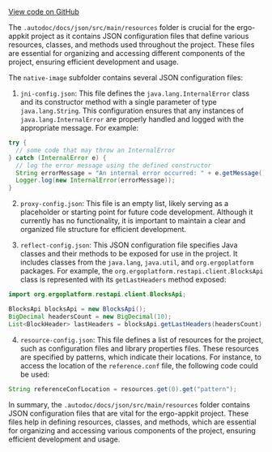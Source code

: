 [View code on GitHub](https://github.com/ergoplatform/ergo-appkit/.autodoc/docs/json/src)

The `.autodoc/docs/json/src/main/resources` folder is crucial for the ergo-appkit project as it contains JSON configuration files that define various resources, classes, and methods used throughout the project. These files are essential for organizing and accessing different components of the project, ensuring efficient development and usage.

The `native-image` subfolder contains several JSON configuration files:

1. `jni-config.json`: This file defines the `java.lang.InternalError` class and its constructor method with a single parameter of type `java.lang.String`. This configuration ensures that any instances of `java.lang.InternalError` are properly handled and logged with the appropriate message. For example:

```java
try {
  // some code that may throw an InternalError
} catch (InternalError e) {
  // log the error message using the defined constructor
  String errorMessage = "An internal error occurred: " + e.getMessage();
  Logger.log(new InternalError(errorMessage));
}
```

2. `proxy-config.json`: This file is an empty list, likely serving as a placeholder or starting point for future code development. Although it currently has no functionality, it is important to maintain a clear and organized file structure for efficient development.

3. `reflect-config.json`: This JSON configuration file specifies Java classes and their methods to be exposed for use in the project. It includes classes from the `java.lang`, `java.util`, and `org.ergoplatform` packages. For example, the `org.ergoplatform.restapi.client.BlocksApi` class is represented with its `getLastHeaders` method exposed:

```java
import org.ergoplatform.restapi.client.BlocksApi;

BlocksApi blocksApi = new BlocksApi();
BigDecimal headersCount = new BigDecimal(10);
List<BlockHeader> lastHeaders = blocksApi.getLastHeaders(headersCount);
```

4. `resource-config.json`: This file defines a list of resources for the project, such as configuration files and library properties files. These resources are specified by patterns, which indicate their locations. For instance, to access the location of the `reference.conf` file, the following code could be used:

```java
String referenceConfLocation = resources.get(0).get("pattern");
```

In summary, the `.autodoc/docs/json/src/main/resources` folder contains JSON configuration files that are vital for the ergo-appkit project. These files help in defining resources, classes, and methods, which are essential for organizing and accessing various components of the project, ensuring efficient development and usage.
